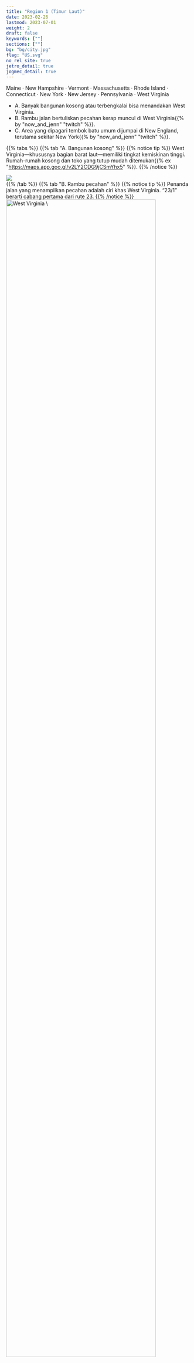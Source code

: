 ```yaml
---
title: "Region 1 (Timur Laut)"
date: 2023-02-26
lastmod: 2023-07-01
weight: 2
draft: false
keywords: [""]
sections: [""]
bg: "bg/city.jpg"
flag: "US.svg"
no_rel_site: true
jetro_detail: true
jogmec_detail: true
---
```



<div class="main-desciption country-description">
    Maine · New Hampshire · Vermont · Massachusetts · Rhode Island · Connecticut · New York · New Jersey · Pennsylvania · West Virginia
</div>

<div class="main-desciption country-description">
    <ul class="rule-list">
        <li>A. Banyak bangunan kosong atau terbengkalai bisa menandakan West Virginia.</li>
        <li>B. Rambu jalan bertuliskan pecahan kerap muncul di West Virginia{{% by "now_and_jenn" "twitch" %}}.</li>
        <li>C. Area yang dipagari tembok batu umum dijumpai di New England, terutama sekitar New York{{% by "now_and_jenn" "twitch" %}}.</li>
    </ul>
</div>

{{% tabs %}}
{{% tab "A. Bangunan kosong" %}}
{{% notice tip %}}
West Virginia—khususnya bagian barat laut—memiliki tingkat kemiskinan tinggi. Rumah-rumah kosong dan toko yang tutup mudah ditemukan{{% ex "https://maps.app.goo.gl/v2LY2CDG9jCSmYhx5" %}}.
{{% /notice %}}
<div class="googlemap-if">
<img src="/rule/n_america/usa/region1/this_housing_in_smithers_0.jpg">
</div>
{{% /tab %}}
{{% tab "B. Rambu pecahan" %}}
{{% notice tip %}}
Penanda jalan yang menampilkan pecahan adalah ciri khas West Virginia. “23/1” berarti cabang pertama dari rute 23.
{{% /notice %}}
<div class="googlemap-if">
<a data-flickr-embed="true" href="https://www.flickr.com/photos/andrew-turnbull/5904974507/" title="West Virginia \"fractional\" county highway"><img src="https://live.staticflickr.com/5236/5904974507_889fd667ff_b.jpg" width="90%" alt="West Virginia \"fractional\" county highway"/></a><script async src="//embedr.flickr.com/assets/client-code.js" charset="utf-8"></script>
</div>
{{% /tab %}}
{{% tab "C. Tembok batu" %}}
{{% notice tip %}}
Tembok batu semacam ini memberi nuansa New York. Seperti disebutkan dalam salah satu sumber, “Salah satu misteri New England, terutama New York, adalah tak terhitungnya pagar batu yang menghiasi kawasan ini...”{{% by "https://www.zmanmagazine.com/PDF/Stone%20Walls.pdf" "web" "New York's Stone Walls" %}}.
{{% /notice %}}

<div class="googlemap-if">
<iframe src="https://www.google.com/maps/embed?pb=!4v1682682588644!6m8!1m7!1sU9I82vccl0iX_k7WeYRI3g!2m2!1d41.02449166162386!2d-73.66939756248422!3f338.45132945054974!4f-17.650546502736688!5f0.7820865974627469" width="295" height="295" style="border:0;" allowfullscreen="" loading="lazy" referrerpolicy="no-referrer-when-downgrade"></iframe>
<iframe src="https://www.google.com/maps/embed?pb=!4v1682728888664!6m8!1m7!1s0op6T9Mb4_gOR8hDwPQcwg!2m2!1d40.89240924986107!2d-73.89840863555615!3f336.4086403830955!4f-15.46467899916857!5f1.7423236802170217" width="295" height="295" style="border:0;" allowfullscreen="" loading="lazy" referrerpolicy="no-referrer-when-downgrade"></iframe>
</div>
{{% /tab %}}
{{% /tabs %}}

